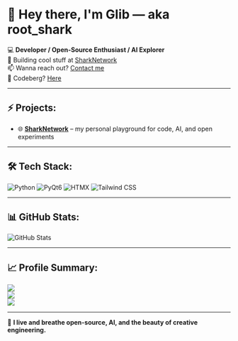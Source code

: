 # 👋 Hey there, I'm Glib — aka root_shark

💻 **Developer / Open-Source Enthusiast / AI Explorer**  
🚀 Building cool stuff at [SharkNetwork](https://rootshark.dev)  
📫 Wanna reach out? [Contact me](https://rootshark.dev)  
🦈 Codeberg? [Here](https://codeberg.org/GlibShark)

---

## ⚡ Projects:
- 🌐 **[SharkNetwork](https://rootshark.dev)** – my personal playground for code, AI, and open experiments

---

## 🛠 Tech Stack:
![Python](https://img.shields.io/badge/Python-3776AB?style=for-the-badge&logo=python&logoColor=white)
![PyQt6](https://img.shields.io/badge/PyQt6-41CD52?style=for-the-badge&logo=qt&logoColor=white)
![HTMX](https://img.shields.io/badge/HTMX-0C1A30?style=for-the-badge&logo=htmx&logoColor=white)
![Tailwind CSS](https://img.shields.io/badge/TailwindCSS-38B2AC?style=for-the-badge&logo=tailwind-css&logoColor=white)

---

## 📊 GitHub Stats:
![GitHub Stats](https://github-readme-stats.vercel.app/api?username=GlibShark&show_icons=true&theme=tokyonight)

---

## 📈 Profile Summary:
[![](https://github-profile-summary-cards.vercel.app/api/cards/profile-details?username=GlibShark&theme=tokyonight)](https://github.com/GlibShark)  
[![](https://github-profile-summary-cards.vercel.app/api/cards/repos-per-language?username=GlibShark&theme=tokyonight)](https://github.com/GlibShark)  
[![](https://github-profile-summary-cards.vercel.app/api/cards/most-commit-language?username=GlibShark&theme=tokyonight)](https://github.com/GlibShark)

---

🚀 **I live and breathe open-source, AI, and the beauty of creative engineering.**
